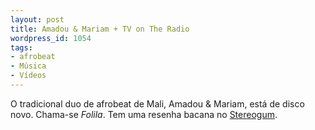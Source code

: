 ```yaml
---
layout: post
title: Amadou & Mariam + TV on The Radio
wordpress_id: 1054
tags:
- afrobeat
- Música
- Vídeos
---
```


O tradicional duo de afrobeat de Mali, Amadou & Mariam, está de disco novo. Chama-se _Folila_. Tem uma resenha bacana no [Stereogum](http://stereogum.com/997272/album-of-the-week-amadou-mariam-folila/top-stories/).
